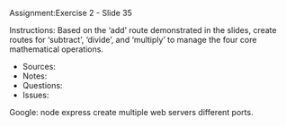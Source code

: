 
Assignment:Exercise 2 - Slide 35 

Instructions: Based on the ‘add’ route demonstrated in the slides, create routes
for ‘subtract’, ‘divide’, and ‘multiply’ to manage the four core
mathematical operations.


- Sources:
- Notes:
- Questions:
- Issues: 

Google: node express create multiple web servers different ports.

